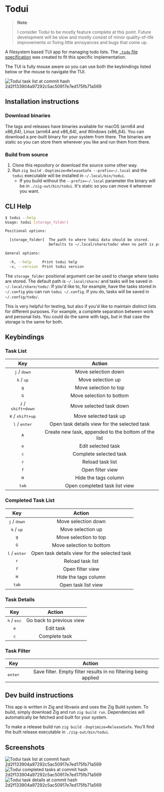 # Todui

> **Note**
>
> I consider Todui to be mostly feature complete at this point.
> Future development will be slow and mostly consist of minor quality-of-life improvements or fixing little annoyances and bugs that come up.

A filesystem based TUI app for managing todo lists.
The [`.todo` file specification](./SPECIFICATION.md) was created to fit this specific implementation.

The TUI is fully mouse aware so you can use both the keybindings listed below or the mouse to navigate the TUI.

![Todui task list at commit hash `2d2f133904a97292c5ac50917e7ed175fb71a569`](./screenshots/task-list-2d2f133904a97292c5ac50917e7ed175fb71a569.webp)


## Installation instructions

### Download binaries

The tags and releases have binaries available for macOS (arm64 and x86_64), Linux (arm64 and x86_64), and Windows (x86_64).
You can download a pre-built binary for your system from there.
The binaries are static so you can store them wherever you like and run them from there.

### Build from source

1. Clone this repository or download the source some other way.
2. Run `zig build -Doptimize=ReleaseSafe --prefix=~/.local` and the `todui` executable will be installed in `~/.local/bin/todui`.
    * If you build without the `--prefix=~/.local` parameter the binary will be in `./zig-out/bin/todui`. It's static so you can move it wherever you want.


## CLI Help

```sh
$ todui --help
Usage: todui [storage_folder]

Positional options:

  [storage_folder]  The path to where todui data should be stored.
                    Defaults to ~/.local/share/todo/ when no path is provided.

General options:

  -h, --help     Print todui help
  -v, --version  Print todui version
```

The `storage_folder` positional argument can be used to change where tasks are stored.
The default path is `~/.local/share/` and tasks will be saved in `~/.local/share/todo/`.
If you'd like to, for example, have the tasks stored in `~/.config` you can run `todui ~/.config`.
If you do, tasks will be saved in `~/.config/todo/`.

This is very helpful for testing, but also if you'd like to maintain distinct lists for different
purposes.
For example, a complete separation between work and personal lists.
You could do the same with tags, but in that case the storage is the same for both.


## Keybindings

### Task List

| Key | Action |
|:---:|:---:|
| <kbd>j</kbd> / <kbd>down</kbd> | Move selection down |
| <kbd>k</kbd> / <kbd>up</kbd> | Move selection up|
| <kbd>g</kbd> | Move selection to top |
| <kbd>G</kbd> | Move selection to bottom |
| <kbd>J</kbd> / <kbd>shift+down</kbd> | Move selected task down |
| <kbd>K</kbd> / <kbd>shift+up</kbd> | Move selected task up |
| <kbd>l</kbd> / <kbd>enter</kbd> | Open task details view for the selected task |
| <kbd>A</kbd> | Create new task, appended to the bottom of the list |
| <kbd>e</kbd> | Edit selected task |
| <kbd>c</kbd> | Complete selected task |
| <kbd>r</kbd> | Reload task list |
| <kbd>f</kbd> | Open filter view |
| <kbd>H</kbd> | Hide the tags column |
| <kbd>tab</kbd> | Open completed task list view |

### Completed Task List

| Key | Action |
|:---:|:---:|
| <kbd>j</kbd> / <kbd>down</kbd> | Move selection down |
| <kbd>k</kbd> / <kbd>up</kbd> | Move selection up|
| <kbd>g</kbd> | Move selection to top |
| <kbd>G</kbd> | Move selection to bottom |
| <kbd>l</kbd> / <kbd>enter</kbd> | Open task details view for the selected task |
| <kbd>r</kbd> | Reload task list |
| <kbd>f</kbd> | Open filter view |
| <kbd>H</kbd> | Hide the tags column |
| <kbd>tab</kbd> | Open task list view |

### Task Details

| Key | Action |
|:---:|:---:|
| <kbd>h</kbd> / <kbd>esc</kbd> | Go back to previous view |
| <kbd>e</kbd> | Edit task |
| <kbd>c</kbd> | Complete task |

### Task Filter

| Key | Action |
|:---:|:---:|
| <kbd>enter</kbd> | Save filter. Empty filter results in no filtering being applied |


## Dev build instructions

This app is written in Zig and libvaxis and uses the Zig Build system.
To build, simply download Zig and run `zig build run`.
Dependencies will automatically be fetched and built for your system.

To make a release build run `zig build -Doptimize=ReleaseSafe`.
You'll find the built release executable in `./zig-out/bin/todui`.


## Screenshots

![Todui task list at commit hash `2d2f133904a97292c5ac50917e7ed175fb71a569`](./screenshots/task-list-2d2f133904a97292c5ac50917e7ed175fb71a569.webp)
![Todui completed tasks at commit hash `2d2f133904a97292c5ac50917e7ed175fb71a569`](./screenshots/completed-tasks-2d2f133904a97292c5ac50917e7ed175fb71a569.webp)
![Todui task details at commit hash `2d2f133904a97292c5ac50917e7ed175fb71a569`](./screenshots/task-details-2d2f133904a97292c5ac50917e7ed175fb71a569.webp)
